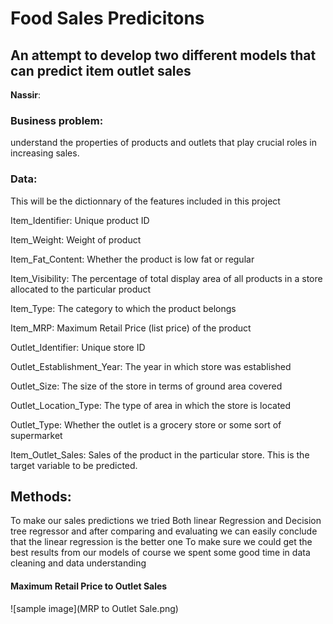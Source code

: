 # Food Sales Predicitons
## An attempt to develop two different models that can predict item outlet sales

**Nassir**: 

### Business problem:

understand the properties of products and outlets that play crucial roles in increasing sales.

### Data:

This will be the dictionnary of the features included in this project

Item_Identifier: Unique product ID 

Item_Weight: Weight of product

Item_Fat_Content: Whether the product is low fat or regular

Item_Visibility: The percentage of total display area of all products in a store allocated to the particular product

Item_Type: The category to which the product belongs

Item_MRP: Maximum Retail Price (list price) of the product

Outlet_Identifier: Unique store ID

Outlet_Establishment_Year: The year in which store was established

Outlet_Size: The size of the store in terms of ground area covered

Outlet_Location_Type: The type of area in which the store is located

Outlet_Type: Whether the outlet is a grocery store or some sort of supermarket

Item_Outlet_Sales: Sales of the product in the particular store. This is the target variable to be predicted.

## Methods:
To make our sales predictions we tried Both linear Regression and Decision tree regressor and after comparing and evaluating we can easily conclude that the linear regression is the better one
To make sure we could get the best results from our models of course we spent some good time in data cleaning and data understanding

#### Maximum Retail Price to Outlet Sales
![sample image](MRP to Outlet Sale.png)



